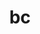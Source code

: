 ---
title: "bc"
layout: cache
categories: [package, develop-2025-01-12]
meta: {"versions": ["1.07.1"], "compilers": ["gcc@=11.4.0"], "oss": ["ubuntu22.04"], "platforms": ["linux"], "targets": ["x86_64_v3"], "stacks": ["root", "tutorial"], "num_specs": 1, "num_specs_by_stack": {"root": 1, "tutorial": 1}}
spec_details: [{"hash": "jqkfxlf3wlra2nicqfcmxwhkbqbxkuil", "compiler": "gcc@=11.4.0", "versions": ["1.07.1"], "os": "ubuntu22.04", "platform": "linux", "target": "x86_64_v3", "variants": ["build_system=autotools"], "stacks": ["root", "tutorial"], "size": "-", "tarball": "https://binaries.spack.io/develop-2025-01-12/build_cache/linux-ubuntu22.04-x86_64_v3/gcc-11.4.0/bc-1.07.1/linux-ubuntu22.04-x86_64_v3-gcc-11.4.0-bc-1.07.1-jqkfxlf3wlra2nicqfcmxwhkbqbxkuil.spack"}]
---